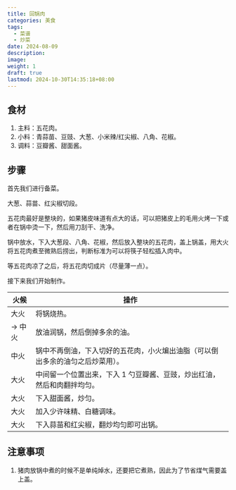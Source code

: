```yaml
---
title: 回锅肉
categories: 美食
tags:
  - 菜谱
  - 炒菜
date: 2024-08-09
description: 
image: 
weight: 1
draft: true
lastmod: 2024-10-30T14:35:18+08:00
---
```

## 食材

1. 主料：五花肉。
2. 小料：青蒜苗、豆豉、大葱、小米辣/红尖椒、八角、花椒。
3. 调料：豆瓣酱、甜面酱。

## 步骤

首先我们进行备菜。

大葱、蒜苗、红尖椒切段。

五花肉最好是整块的，如果猪皮味道有点大的话，可以把猪皮上的毛用火烤一下或者在锅中烫一下，然后用刀刮干、洗净。

锅中放水，下入大葱段、八角、花椒，然后放入整块的五花肉，盖上锅盖，用大火将五花肉煮至微熟后捞出，判断标准为可以将筷子轻松插入肉中。

等五花肉凉了之后，将五花肉切成片（尽量薄一点）。

接下来我们开始制作。

| 火候    | 操作                                      |
| ----- | --------------------------------------- |
| 大火    | 将锅烧热。                                   |
| -> 中火 | 放油润锅，然后倒掉多余的油。                          |
| 中火    | 锅中不再倒油，下入切好的五花肉，小火煸出油脂（可以倒出多余的油匀之后炒菜用）。 |
| 大火    | 中间留一个位置出来，下入 1 勺豆瓣酱、豆豉，炒出红油，然后和肉翻拌均匀。   |
| 大火    | 下入甜面酱，炒匀。                               |
| 大火    | 加入少许味精、白糖调味。                            |
| 大火    | 下入蒜苗和红尖椒，翻炒均匀即可出锅。                      |

## 注意事项

1. 猪肉放锅中煮的时候不是单纯焯水，还要把它煮熟，因此为了节省煤气需要盖上盖。
